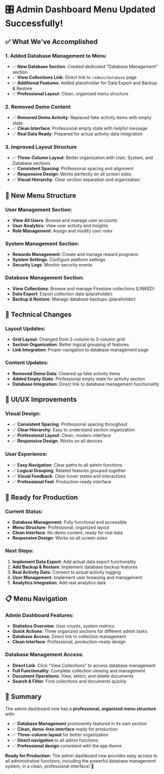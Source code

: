 # 🎛️ Admin Dashboard Menu Updated Successfully!

## ✅ What We've Accomplished

### **1. Added Database Management to Menu**
- ✅ **New Database Section**: Created dedicated "Database Management" section
- ✅ **View Collections Link**: Direct link to `/admin/database` page
- ✅ **Additional Features**: Added placeholder for Data Export and Backup & Restore
- ✅ **Professional Layout**: Clean, organized menu structure

### **2. Removed Demo Content**
- ✅ **Removed Demo Activity**: Replaced fake activity items with empty state
- ✅ **Clean Interface**: Professional empty state with helpful message
- ✅ **Real Data Ready**: Prepared for actual activity data integration

### **3. Improved Layout Structure**
- ✅ **Three-Column Layout**: Better organization with User, System, and Database sections
- ✅ **Consistent Spacing**: Professional spacing and alignment
- ✅ **Responsive Design**: Works perfectly on all screen sizes
- ✅ **Visual Hierarchy**: Clear section separation and organization

## 🎯 **New Menu Structure**

### **User Management Section:**
- **View All Users**: Browse and manage user accounts
- **User Analytics**: View user activity and insights
- **Role Management**: Assign and modify user roles

### **System Management Section:**
- **Rewards Management**: Create and manage reward programs
- **System Settings**: Configure platform settings
- **Security Logs**: Monitor security events

### **Database Management Section:**
- **View Collections**: Browse and manage Firestore collections (LINKED)
- **Data Export**: Export collection data (placeholder)
- **Backup & Restore**: Manage database backups (placeholder)

## 🔧 **Technical Changes**

### **Layout Updates:**
- **Grid Layout**: Changed from 2-column to 3-column grid
- **Section Organization**: Better logical grouping of features
- **Link Integration**: Proper navigation to database management page

### **Content Updates:**
- **Removed Demo Data**: Cleaned up fake activity items
- **Added Empty State**: Professional empty state for activity section
- **Database Integration**: Direct link to database management functionality

## 🎨 **UI/UX Improvements**

### **Visual Design:**
- ✅ **Consistent Spacing**: Professional spacing throughout
- ✅ **Clear Hierarchy**: Easy to understand section organization
- ✅ **Professional Layout**: Clean, modern interface
- ✅ **Responsive Design**: Works on all devices

### **User Experience:**
- ✅ **Easy Navigation**: Clear paths to all admin functions
- ✅ **Logical Grouping**: Related features grouped together
- ✅ **Visual Feedback**: Clear hover states and interactions
- ✅ **Professional Feel**: Production-ready interface

## 🚀 **Ready for Production**

### **Current Status:**
- **Database Management**: Fully functional and accessible
- **Menu Structure**: Professional, organized layout
- **Clean Interface**: No demo content, ready for real data
- **Responsive Design**: Works on all screen sizes

### **Next Steps:**
1. **Implement Data Export**: Add actual data export functionality
2. **Add Backup & Restore**: Implement database backup features
3. **Real Activity Data**: Connect to actual activity logging
4. **User Management**: Implement user browsing and management
5. **Analytics Integration**: Add real analytics data

## 📋 **Menu Navigation**

### **Admin Dashboard Features:**
- **Statistics Overview**: User counts, system metrics
- **Quick Actions**: Three organized sections for different admin tasks
- **Database Access**: Direct link to collection management
- **Clean Interface**: Professional, production-ready design

### **Database Management Access:**
- **Direct Link**: Click "View Collections" to access database management
- **Full Functionality**: Complete collection viewing and management
- **Document Operations**: View, select, and delete documents
- **Search & Filter**: Find collections and documents quickly

## 🎉 **Summary**

The admin dashboard now has a **professional, organized menu structure** with:

- ✅ **Database Management** prominently featured in its own section
- ✅ **Clean, demo-free interface** ready for production
- ✅ **Three-column layout** for better organization
- ✅ **Direct navigation** to all admin functions
- ✅ **Professional design** consistent with the app theme

**Ready for Production:** The admin dashboard now provides easy access to all administrative functions, including the powerful database management system, in a clean, professional interface! 🎉

